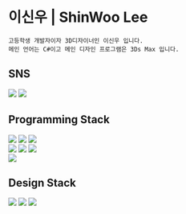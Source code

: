 <h1>이신우 | ShinWoo Lee</h2>

~~~
고등학생 개발자이자 3D디자이너인 이신우 입니다.
메인 언어는 C#이고 메인 디자인 프로그램은 3Ds Max 입니다.
~~~

<h2 align="left">SNS</h2>
<p align="left">
  <a href="https://www.instagram.com/satell_07/"><img src="https://img.shields.io/badge/-Instargram-E4405F?style=flat-square&logo=Instagram&logoColor=white"/></a>
  <a href="https://blog.naver.com/satellite_07"><img src="https://img.shields.io/badge/-Blog-03C75A?style=flat-square&logo=Naver&logoColor=white"/></a>
  <br>
</p>

<h2 align="left">Programming Stack</h2>
<p align="left">
  <img src="https://img.shields.io/badge/Csharp-239120.svg?style=for-the-badge&logo=Csharp&logoColor=while">
  <img src="https://img.shields.io/badge/C++-00599C.svg?style=for-the-badge&logo=C%2B%2B&logoColor=white">
  <img src="https://img.shields.io/badge/Python-3776AB?style=for-the-badge&logo=python&logoColor=white"/>
  <br>
  <img src="https://img.shields.io/badge/HTML5-E34F26?style=for-the-badge&logo=HTML5&logoColor=white " />
  <img src="https://img.shields.io/badge/CSS3-1572B6?style=for-the-badge&logo=CSS3&logoColor=white "/>
  <img src="https://img.shields.io/badge/JavaScript-F7DF1E?style=for-the-badge&logo=javascript&logoColor=white "/>
  <br>
  <img src="https://img.shields.io/badge/Unity-222324?style=for-the-badge&logo=unity&logoColor=white "/>
  <br>
</p>
<h2 align="left">Design Stack</h2>
<p align="left">
  <img src="https://img.shields.io/badge/3DsMax-00B2A5?style=for-the-badge&logo=autodesk&logoColor=white "/>
  <img src="https://img.shields.io/badge/Blender-EA7600?style=for-the-badge&logo=Blender&logoColor=white "/>
  <img src="https://img.shields.io/badge/Figma-F24E1E?style=for-the-badge&logo=figma&logoColor=white "/>
  <br>
</p>

</div>
